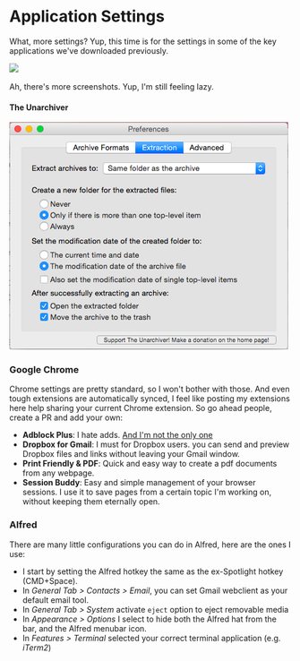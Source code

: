 # Application Settings

What, more settings? Yup, this time is for the settings in some of the key applications we've downloaded previously. 

![](http://38.media.tumblr.com/tumblr_m9uxllBduo1r3xbgy.gif)

Ah, there's more screenshots. Yup, I'm still feeling lazy.

#### The Unarchiver

![](the_unarchiver.png)


### Google Chrome

Chrome settings are pretty standard, so I won't bother with those. And even tough extensions are automatically synced, I feel like posting my extensions here help sharing your current Chrome extension. So go ahead people, create a PR and add your own:

* **Adblock Plus**: I hate adds. [And I'm not the only one](http://cdn.static-economist.com/sites/default/files/imagecache/original-size/images/print-edition/20150606_WBC471.png)
* **Dropbox for Gmail**: I must for Dropbox users. you can send and preview Dropbox files and links without leaving your Gmail window.
* **Print Friendly & PDF**: Quick and easy way to create a pdf documents from any webpage.
* **Session Buddy**: Easy and simple management of your browser sessions. I use it to save pages from a certain topic I'm working on, without keeping them eternally open.

### Alfred
There are many little configurations you can do in Alfred, here are the ones I use:
* I start by setting the Alfred hotkey the same as the ex-Spotlight hotkey (CMD+Space). 
* In *General Tab > Contacts > Email*, you can set Gmail webclient as your default email tool.
* In *General Tab > System* activate `eject` option to eject removable media
* In *Appearance > Options* I select to hide both the Alfred hat from the bar, and the Alfred menubar icon.
* In *Features > Terminal* selected your correct terminal application (e.g. *iTerm2*)





